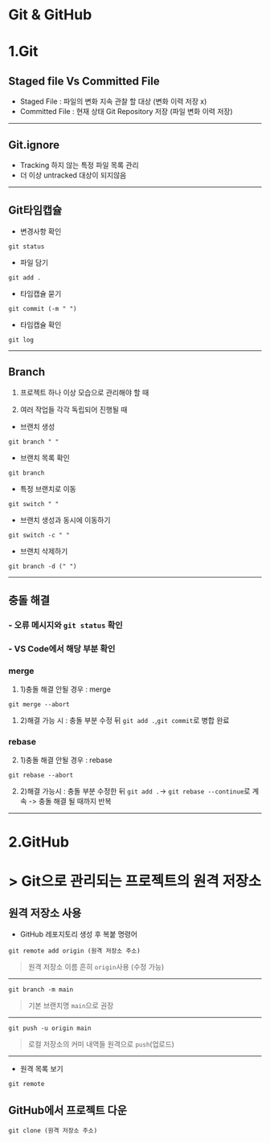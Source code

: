 # Git & GitHub
# 1.Git
## Staged file Vs Committed File
- Staged File : 파일의 변화 지속 관찰 할 대상 (변화 이력 저장 x)
- Committed File : 현재 상태 Git Repository 저장 (파일 변화 이력 저장) 
---
## Git.ignore 
- Tracking 하지 않는 특정 파일 목록 관리
- 더 이상 untracked 대상이 되지않음
---
## Git타임캡슐
- 변경사항 확인
```
git status
```
- 파일 담기
```
git add .
```
- 타임캡슐 묻기
```
git commit (-m " ")
```
- 타임캡슐 확인
```
git log
```
---
## Branch
 
 1. 프로젝트 하나 이상 모습으로 관리해야 할 때
 
 2. 여러 작업들 각각 독립되어 진행될 때
 
 - 브랜치 생성
 ```
 git branch " "
 ```
- 브랜치 목록 확인
```
git branch
```
- 특정 브랜치로 이동
```
git switch " "
```
- 브랜치 생성과 동시에 이동하기
```
git switch -c " "
```
- 브랜치 삭제하기
```
git branch -d (" ")
```
---
## 충돌 해결
### -  오류 메시지와 `git status` 확인
### - VS Code에서 해당 부분 확인
### merge
1. 1)충돌 해결 안될 경우 : merge
```
git merge --abort
```
1. 2)해결 가능 시 :
 충돌 부분 수정 뒤 `git add .`,`git commit`로 병합 완료
### rebase
2. 1)충돌 해결 안될 경우 : rebase
```
git rebase --abort
```
2. 2)해결 가능시 :
 충돌 부분 수정한 뒤 `git add .`->
 `git rebase --continue`로 계속 -> 충돌 해결 될 때까지 반복
---
# 
# 2.GitHub 
# > Git으로 관리되는 프로젝트의 **원격 저장소**
## 원격 저장소 사용
- GitHub 레포지토리 생성 후 복붙 명령어
```
git remote add origin (원격 저장소 주소)
```
> 원격 저장소 이름 흔히 `origin`사용 (수정 가능)
---
```
git branch -m main
```
> 기본 브랜치명 `main`으로 권장
---
```
git push -u origin main
```
> 로컬 저장소의 커미 내역들 원격으로 `push`(업로드)
---
- 원격 목록 보기
```
git remote
```
## GitHub에서 프로젝트 다운
```
git clone (원격 저장소 주소)
```
 


